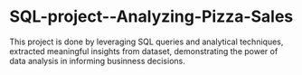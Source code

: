 # SQL-project--Analyzing-Pizza-Sales
This project is done by leveraging SQL queries and analytical techniques, extracted meaningful insights from dataset, demonstrating the power of data analysis in informing businness decisions.
